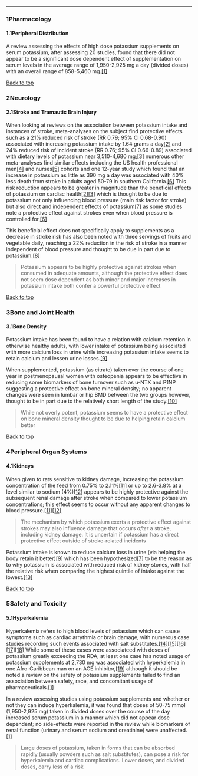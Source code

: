 





---


### 1Pharmacology

#### 1.1Peripheral Distribution


A review assessing the effects of high dose potassium supplements on serum potassium, after assessing 20 studies, found that there did not appear to be a significant dose dependent effect of supplementation on serum levels in the average range of 1,950-2,925 mg a day (divided doses) with an overall range of 858-5,460 mg.[[1]](#ref1)


[Back to top](#c-pharmacology)
### 2Neurology

#### 2.1Stroke and Tramautic Brain Injury


When looking at reviews on the association between potassium intake and instances of stroke, meta-analyses on the subject find protective effects such as a 21% reduced risk of stroke (RR 0.79; 95% CI 0.68-0.90) associated with increasing potassium intake by 1.64 grams a day[[2]](#ref2) and 24% reduced risk of incident stroke (RR 0.76; 95% CI 0.66-0.89) associated with dietary levels of potassium near 3,510-4,680 mg;[[3]](#ref3) numerous other meta-analyses find similar effects including the US health professional men[[4]](#ref4) and nurses[[5]](#ref5) cohorts and one 12-year study which found that an increase in potassium as little as 390 mg a day was associated with 40% less death from stroke in adults aged 50-79 in southern California.[[6]](#ref6) This risk reduction appears to be greater in magnitude than the beneficial effects of potassium on cardiac health[[2]](#ref2)[[3]](#ref3) which is thought to be due to potassium not only influencing blood pressure (main risk factor for stroke) but also direct and independent effects of potassium[[7]](#ref7) as some studies note a protective effect against strokes even when blood pressure is controlled for.[[6]](#ref6)


This beneficial effect does not specifically apply to supplements as a decrease in stroke risk has also been noted with three servings of fruits and vegetable daily, reaching a 22% reduction in the risk of stroke in a manner independent of blood pressure and thought to be due in part due to potassium.[[8]](#ref8)



> Potassium appears to be highly protective against strokes when consumed in adequate amounts, although the protective effect does not seem dose dependent as both minor and major increases in potassium intake both confer a powerful protective effect


[Back to top](#c-neurology)
### 3Bone and Joint Health

#### 3.1Bone Density


Potassium intake has been found to have a relation with calcium retention in otherwise healthy adults, with lower intake of potassium being associated with more calcium loss in urine while increasing potassium intake seems to retain calcium and lessen urine losses.[[9]](#ref9)


When supplemented, potassium (as citrate) taken over the course of one year in postmenopausal women with osteopenia appears to be effective in reducing some biomarkers of bone turnover such as u-NTX and P1NP suggesting a protective effect on bone mineral density; no apparent changes were seen in lumbar or hip BMD between the two groups however, thought to be in part due to the relatively short length of the study.[[10]](#ref10)



> While not overly potent, potassium seems to have a protective effect on bone mineral density thought to be due to helping retain calcium better


[Back to top](#c-bone-and-joint-health)
### 4Peripheral Organ Systems

#### 4.1Kidneys


When given to rats sensitive to kidney damage, increasing the potassium concentration of the feed from 0.75% to 2.11%[[11]](#ref11) or up to 2.6-3.8% at a level similar to sodium (4%)[[12]](#ref12) appears to be highly protective against the subsequent renal damage after stroke when compared to lower potassium concentrations; this effect seems to occur without any apparent changes to blood pressure.[[11]](#ref11)[[12]](#ref12)



> The mechanism by which potassium exerts a protective effect against strokes may also influence damage that occurs *after* a stroke, including kidney damage. It is uncertain if potassium has a direct protective effect outside of stroke-related incidents


Potassium intake is known to reduce calcium loss in urine (via helping the body retain it better)[[9]](#ref9) which has been hypothesized[[7]](#ref7) to be the reason as to why potassium is associated with reduced risk of kidney stones, with half the relative risk when comparing the highest quintile of intake against the lowest.[[13]](#ref13)


[Back to top](#c-peripheral-organ-systems)
### 5Safety and Toxicity

#### 5.1Hyperkalemia


Hyperkalemia refers to high blood levels of potassium which can cause symptoms such as cardiac arrythmia or brain damage, with numerous case studies recording such events associated with salt substitutes.[[14]](#ref14)[[15]](#ref15)[[16]](#ref16)[[17]](#ref17)[[18]](#ref18) While some of these cases were associateed with doses of potassium greatly exceeding the RDA, at least one case has noted usage of potassium supplements at 2,730 mg was associated with hyperkalemia in one Afro-Caribbean man on an ACE inhibitor,[[19]](#ref19) although it should be noted a review on the safety of potassium supplements failed to find an association between safety, race, and concomitant usage of pharmaceuticals.[[1]](#ref1)


In a review assessing studies using potassium supplements and whether or not they can induce hyperkalemia, it was found that doses of 50-75 mmol (1,950-2,925 mg) taken in divided doses over the course of the day increased serum potassium in a manner which did not appear dose dependent; no side-effects were reported in the review while biomarkers of renal function (urinary and serum sodium and creatinine) were unaffected.[[1]](#ref1)



> Large doses of potassium, taken in forms that can be absorbed rapidly (usually powders such as salt substitutes), can pose a risk for hyperkalemia and cardiac complications. Lower doses, and divided doses, carry less of a risk

 


